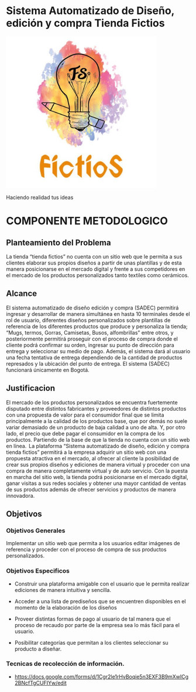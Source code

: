 # Sistema Automatizado de Diseño, edición y compra Tienda Fictios 

![](https://github.com/FictiosWeb/Fictios/blob/Testing/Logo.png)

Haciendo realidad tus ideas 

# COMPONENTE METODOLOGICO

## Planteamiento del Problema

La tienda “tienda fictios” no cuenta con un sitio web que le permita a sus clientes elaborar sus propios diseños a partir de unas plantillas y de esta manera posicionarse en el mercado digital y frente a sus competidores en el mercado de los productos personalizados tanto textiles como cerámicos.  

## Alcance

El sistema automatizado de diseño edición y compra (SADEC) permitirá ingresar y desarrollar de manera simultánea en hasta 10 terminales desde el rol de usuario, diferentes diseños personalizados sobre plantillas de referencia de los diferentes productos que produce y personaliza la tienda; “Mugs, termos, Gorras, Camisetas, Busos, alfombrillas” entre otros, y posteriormente permitirá proseguir con el proceso de compra donde el cliente podrá confirmar su orden, ingresar su punto de dirección para entrega y seleccionar su medio de pago. Además, el sistema dará al usuario una fecha tentativa de entrega dependiendo de la cantidad de productos represados y la ubicación del punto de entrega. El sistema (SADEC) funcionará únicamente en Bogotá.  

## Justificacion

El mercado de los productos personalizados se encuentra fuertemente disputado entre distintos fabricantes y proveedores de distintos productos con una propuesta de valor para el consumidor final que se limita principalmente a la calidad de los productos base, que por demás no suele variar demasiado de un producto de baja calidad a uno de alta. Y, por otro lado, el precio que debe pagar el consumidor en la compra de los productos. Partiendo de la base de que la tienda no cuenta con un sitio web en línea.  La plataforma “Sistema automatizado de diseño, edición y compra tienda fictios” permitirá a la empresa adquirir un sitio web con una propuesta atractiva en el mercado, al ofrecer al cliente la posibilidad de crear sus propios diseños y ediciones de manera virtual y proceder con una compra de manera completamente virtual y de auto servicio. Con la puesta en marcha del sitio web, la tienda podrá posicionarse en el mercado digital, ganar visitas a sus redes sociales y obtener una mayor cantidad de ventas de sus productos además de ofrecer servicios y productos de manera innovadora.   

## Objetivos 
### Objetivos Generales 

Implementar un sitio web que permita a los usuarios editar imágenes de referencia y proceder con el proceso de compra de sus productos personalizados.  

### Objetivos Especificos 

* Construir una plataforma amigable con el usuario que le permita realizar ediciones de manera intuitiva y sencilla.  

* Acceder a una lista de prediseños que se encuentren disponibles en el momento de la elaboración de los diseños  

* Proveer distintas formas de pago al usuario de tal manera que el proceso de recaudo por parte de la empresa sea lo más fácil para el usuario.  

* Posibilitar categorías que permitan a los clientes seleccionar su producto a diseñar. 

### Tecnicas de recolección de información.

* https://docs.google.com/forms/d/1Cgr2le1rHvBoqie5n3EXF3B9mXwICg2BNcfTgCUFIYw/edit
